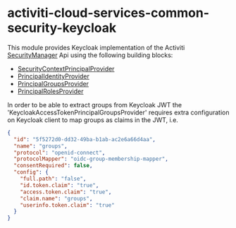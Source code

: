 # activiti-cloud-services-common-security-keycloak

This module provides Keycloak implementation of the Activiti [SecurityManager](https://github.com/Activiti/Activiti/blob/develop/activiti-api/activiti-api-runtime-shared/src/main/java/org/activiti/api/runtime/shared/security/SecurityManager.java) Api using the following building blocks:

 * [SecurityContextPrincipalProvider](src/main/java/org/activiti/cloud/services/common/security/keycloak/KeycloakSecurityContextTokenProvider.java)
 * [PrincipalIdentityProvider](src/main/java/org/activiti/cloud/services/common/security/keycloak/KeycloakPrincipalIdentityProvider.java)
 * [PrincipalGroupsProvider](src/main/java/org/activiti/cloud/services/common/security/keycloak/KeycloakAccessTokenPrincipalGroupsProvider.java)
 * [PrincipalRolesProvider](src/main/java/org/activiti/cloud/services/common/security/keycloak/KeycloakAccessTokenPrincipalRolesProvider.java)

In order to be able to extract groups from Keycloak JWT the 'KeycloakAccessTokenPrincipalGroupsProvider' requires extra configuration on Keycloak client to map groups as claims in the JWT, i.e. 

```json
{
  "id": "5f5272d0-dd32-49ba-b1ab-ac2e6a66d4aa",
  "name": "groups",
  "protocol": "openid-connect",
  "protocolMapper": "oidc-group-membership-mapper",
  "consentRequired": false,
  "config": {
    "full.path": "false",
    "id.token.claim": "true",
    "access.token.claim": "true",
    "claim.name": "groups",
    "userinfo.token.claim": "true"
  }
}
```
